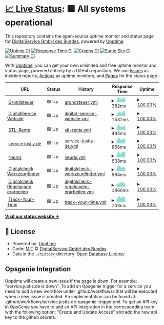 # [📈 Live Status](https://digitalservicebund.github.io/uptime-monitor): <!--live status--> **🟩 All systems operational**

This repository contains the open-source uptime monitor and status page for [DigitalService GmbH des Bundes](https://digitalservice.bund.de), powered by [Upptime](https://github.com/upptime/upptime).

[![Uptime CI](https://github.com/digitalservicebund/uptime-monitor/workflows/Uptime%20CI/badge.svg)](https://github.com/digitalservicebund/uptime-monitor/actions?query=workflow%3A%22Uptime+CI%22)
[![Response Time CI](https://github.com/digitalservicebund/uptime-monitor/workflows/Response%20Time%20CI/badge.svg)](https://github.com/digitalservicebund/uptime-monitor/actions?query=workflow%3A%22Response+Time+CI%22)
[![Graphs CI](https://github.com/digitalservicebund/uptime-monitor/workflows/Graphs%20CI/badge.svg)](https://github.com/digitalservicebund/uptime-monitor/actions?query=workflow%3A%22Graphs+CI%22)
[![Static Site CI](https://github.com/digitalservicebund/uptime-monitor/workflows/Static%20Site%20CI/badge.svg)](https://github.com/digitalservicebund/uptime-monitor/actions?query=workflow%3A%22Static+Site+CI%22)
[![Summary CI](https://github.com/digitalservicebund/uptime-monitor/workflows/Summary%20CI/badge.svg)](https://github.com/digitalservicebund/uptime-monitor/actions?query=workflow%3A%22Summary+CI%22)

With [Upptime](https://upptime.js.org), you can get your own unlimited and free uptime monitor and status page, powered entirely by a GitHub repository. We use [Issues](https://github.com/digitalservicebund/uptime-monitor/issues) as incident reports, [Actions](https://github.com/digitalservicebund/uptime-monitor/actions) as uptime monitors, and [Pages](https://digitalservicebund.github.io/uptime-monitor) for the status page.

<!--start: status pages-->
<!-- This summary is generated by Upptime (https://github.com/upptime/upptime) -->
<!-- Do not edit this manually, your changes will be overwritten -->
<!-- prettier-ignore -->
| URL | Status | History | Response Time | Uptime |
| --- | ------ | ------- | ------------- | ------ |
| <img alt="" src="https://www.grundsteuererklaerung-fuer-privateigentum.de/favicon.ico" height="13"> [Grundsteuer](https://www.grundsteuererklaerung-fuer-privateigentum.de/?check=upptime) | 🟩 Up | [grundsteuer.yml](https://github.com/digitalservicebund/uptime-monitor/commits/HEAD/history/grundsteuer.yml) | <details><summary><img alt="Response time graph" src="./graphs/grundsteuer/response-time-week.png" height="20"> 382ms</summary><br><a href="https://digitalservicebund.github.io/uptime-monitor/history/grundsteuer"><img alt="Response time 563" src="https://img.shields.io/endpoint?url=https%3A%2F%2Fraw.githubusercontent.com%2Fdigitalservicebund%2Fuptime-monitor%2FHEAD%2Fapi%2Fgrundsteuer%2Fresponse-time.json"></a><br><a href="https://digitalservicebund.github.io/uptime-monitor/history/grundsteuer"><img alt="24-hour response time 282" src="https://img.shields.io/endpoint?url=https%3A%2F%2Fraw.githubusercontent.com%2Fdigitalservicebund%2Fuptime-monitor%2FHEAD%2Fapi%2Fgrundsteuer%2Fresponse-time-day.json"></a><br><a href="https://digitalservicebund.github.io/uptime-monitor/history/grundsteuer"><img alt="7-day response time 382" src="https://img.shields.io/endpoint?url=https%3A%2F%2Fraw.githubusercontent.com%2Fdigitalservicebund%2Fuptime-monitor%2FHEAD%2Fapi%2Fgrundsteuer%2Fresponse-time-week.json"></a><br><a href="https://digitalservicebund.github.io/uptime-monitor/history/grundsteuer"><img alt="30-day response time 444" src="https://img.shields.io/endpoint?url=https%3A%2F%2Fraw.githubusercontent.com%2Fdigitalservicebund%2Fuptime-monitor%2FHEAD%2Fapi%2Fgrundsteuer%2Fresponse-time-month.json"></a><br><a href="https://digitalservicebund.github.io/uptime-monitor/history/grundsteuer"><img alt="1-year response time 525" src="https://img.shields.io/endpoint?url=https%3A%2F%2Fraw.githubusercontent.com%2Fdigitalservicebund%2Fuptime-monitor%2FHEAD%2Fapi%2Fgrundsteuer%2Fresponse-time-year.json"></a></details> | <details><summary><a href="https://digitalservicebund.github.io/uptime-monitor/history/grundsteuer">100.00%</a></summary><a href="https://digitalservicebund.github.io/uptime-monitor/history/grundsteuer"><img alt="All-time uptime 99.89%" src="https://img.shields.io/endpoint?url=https%3A%2F%2Fraw.githubusercontent.com%2Fdigitalservicebund%2Fuptime-monitor%2FHEAD%2Fapi%2Fgrundsteuer%2Fuptime.json"></a><br><a href="https://digitalservicebund.github.io/uptime-monitor/history/grundsteuer"><img alt="24-hour uptime 100.00%" src="https://img.shields.io/endpoint?url=https%3A%2F%2Fraw.githubusercontent.com%2Fdigitalservicebund%2Fuptime-monitor%2FHEAD%2Fapi%2Fgrundsteuer%2Fuptime-day.json"></a><br><a href="https://digitalservicebund.github.io/uptime-monitor/history/grundsteuer"><img alt="7-day uptime 100.00%" src="https://img.shields.io/endpoint?url=https%3A%2F%2Fraw.githubusercontent.com%2Fdigitalservicebund%2Fuptime-monitor%2FHEAD%2Fapi%2Fgrundsteuer%2Fuptime-week.json"></a><br><a href="https://digitalservicebund.github.io/uptime-monitor/history/grundsteuer"><img alt="30-day uptime 100.00%" src="https://img.shields.io/endpoint?url=https%3A%2F%2Fraw.githubusercontent.com%2Fdigitalservicebund%2Fuptime-monitor%2FHEAD%2Fapi%2Fgrundsteuer%2Fuptime-month.json"></a><br><a href="https://digitalservicebund.github.io/uptime-monitor/history/grundsteuer"><img alt="1-year uptime 100.00%" src="https://img.shields.io/endpoint?url=https%3A%2F%2Fraw.githubusercontent.com%2Fdigitalservicebund%2Fuptime-monitor%2FHEAD%2Fapi%2Fgrundsteuer%2Fuptime-year.json"></a></details>
| <img alt="" src="https://icons.duckduckgo.com/ip3/digitalservice.bund.de.ico" height="13"> [DigitalService Website](https://digitalservice.bund.de/) | 🟩 Up | [digital-service-website.yml](https://github.com/digitalservicebund/uptime-monitor/commits/HEAD/history/digital-service-website.yml) | <details><summary><img alt="Response time graph" src="./graphs/digital-service-website/response-time-week.png" height="20"> 1532ms</summary><br><a href="https://digitalservicebund.github.io/uptime-monitor/history/digital-service-website"><img alt="Response time 1601" src="https://img.shields.io/endpoint?url=https%3A%2F%2Fraw.githubusercontent.com%2Fdigitalservicebund%2Fuptime-monitor%2FHEAD%2Fapi%2Fdigital-service-website%2Fresponse-time.json"></a><br><a href="https://digitalservicebund.github.io/uptime-monitor/history/digital-service-website"><img alt="24-hour response time 1099" src="https://img.shields.io/endpoint?url=https%3A%2F%2Fraw.githubusercontent.com%2Fdigitalservicebund%2Fuptime-monitor%2FHEAD%2Fapi%2Fdigital-service-website%2Fresponse-time-day.json"></a><br><a href="https://digitalservicebund.github.io/uptime-monitor/history/digital-service-website"><img alt="7-day response time 1532" src="https://img.shields.io/endpoint?url=https%3A%2F%2Fraw.githubusercontent.com%2Fdigitalservicebund%2Fuptime-monitor%2FHEAD%2Fapi%2Fdigital-service-website%2Fresponse-time-week.json"></a><br><a href="https://digitalservicebund.github.io/uptime-monitor/history/digital-service-website"><img alt="30-day response time 1614" src="https://img.shields.io/endpoint?url=https%3A%2F%2Fraw.githubusercontent.com%2Fdigitalservicebund%2Fuptime-monitor%2FHEAD%2Fapi%2Fdigital-service-website%2Fresponse-time-month.json"></a><br><a href="https://digitalservicebund.github.io/uptime-monitor/history/digital-service-website"><img alt="1-year response time 1629" src="https://img.shields.io/endpoint?url=https%3A%2F%2Fraw.githubusercontent.com%2Fdigitalservicebund%2Fuptime-monitor%2FHEAD%2Fapi%2Fdigital-service-website%2Fresponse-time-year.json"></a></details> | <details><summary><a href="https://digitalservicebund.github.io/uptime-monitor/history/digital-service-website">100.00%</a></summary><a href="https://digitalservicebund.github.io/uptime-monitor/history/digital-service-website"><img alt="All-time uptime 99.99%" src="https://img.shields.io/endpoint?url=https%3A%2F%2Fraw.githubusercontent.com%2Fdigitalservicebund%2Fuptime-monitor%2FHEAD%2Fapi%2Fdigital-service-website%2Fuptime.json"></a><br><a href="https://digitalservicebund.github.io/uptime-monitor/history/digital-service-website"><img alt="24-hour uptime 100.00%" src="https://img.shields.io/endpoint?url=https%3A%2F%2Fraw.githubusercontent.com%2Fdigitalservicebund%2Fuptime-monitor%2FHEAD%2Fapi%2Fdigital-service-website%2Fuptime-day.json"></a><br><a href="https://digitalservicebund.github.io/uptime-monitor/history/digital-service-website"><img alt="7-day uptime 100.00%" src="https://img.shields.io/endpoint?url=https%3A%2F%2Fraw.githubusercontent.com%2Fdigitalservicebund%2Fuptime-monitor%2FHEAD%2Fapi%2Fdigital-service-website%2Fuptime-week.json"></a><br><a href="https://digitalservicebund.github.io/uptime-monitor/history/digital-service-website"><img alt="30-day uptime 100.00%" src="https://img.shields.io/endpoint?url=https%3A%2F%2Fraw.githubusercontent.com%2Fdigitalservicebund%2Fuptime-monitor%2FHEAD%2Fapi%2Fdigital-service-website%2Fuptime-month.json"></a><br><a href="https://digitalservicebund.github.io/uptime-monitor/history/digital-service-website"><img alt="1-year uptime 99.99%" src="https://img.shields.io/endpoint?url=https%3A%2F%2Fraw.githubusercontent.com%2Fdigitalservicebund%2Fuptime-monitor%2FHEAD%2Fapi%2Fdigital-service-website%2Fuptime-year.json"></a></details>
| <img alt="" src="https://www.steuerlotse-rente.de/icons/favicon-7513565893cdbbe9a25aff1019125837.png" height="13"> [STL-Rente](https://www.steuerlotse-rente.de/) | 🟩 Up | [stl-rente.yml](https://github.com/digitalservicebund/uptime-monitor/commits/HEAD/history/stl-rente.yml) | <details><summary><img alt="Response time graph" src="./graphs/stl-rente/response-time-week.png" height="20"> 444ms</summary><br><a href="https://digitalservicebund.github.io/uptime-monitor/history/stl-rente"><img alt="Response time 471" src="https://img.shields.io/endpoint?url=https%3A%2F%2Fraw.githubusercontent.com%2Fdigitalservicebund%2Fuptime-monitor%2FHEAD%2Fapi%2Fstl-rente%2Fresponse-time.json"></a><br><a href="https://digitalservicebund.github.io/uptime-monitor/history/stl-rente"><img alt="24-hour response time 394" src="https://img.shields.io/endpoint?url=https%3A%2F%2Fraw.githubusercontent.com%2Fdigitalservicebund%2Fuptime-monitor%2FHEAD%2Fapi%2Fstl-rente%2Fresponse-time-day.json"></a><br><a href="https://digitalservicebund.github.io/uptime-monitor/history/stl-rente"><img alt="7-day response time 444" src="https://img.shields.io/endpoint?url=https%3A%2F%2Fraw.githubusercontent.com%2Fdigitalservicebund%2Fuptime-monitor%2FHEAD%2Fapi%2Fstl-rente%2Fresponse-time-week.json"></a><br><a href="https://digitalservicebund.github.io/uptime-monitor/history/stl-rente"><img alt="30-day response time 517" src="https://img.shields.io/endpoint?url=https%3A%2F%2Fraw.githubusercontent.com%2Fdigitalservicebund%2Fuptime-monitor%2FHEAD%2Fapi%2Fstl-rente%2Fresponse-time-month.json"></a><br><a href="https://digitalservicebund.github.io/uptime-monitor/history/stl-rente"><img alt="1-year response time 473" src="https://img.shields.io/endpoint?url=https%3A%2F%2Fraw.githubusercontent.com%2Fdigitalservicebund%2Fuptime-monitor%2FHEAD%2Fapi%2Fstl-rente%2Fresponse-time-year.json"></a></details> | <details><summary><a href="https://digitalservicebund.github.io/uptime-monitor/history/stl-rente">100.00%</a></summary><a href="https://digitalservicebund.github.io/uptime-monitor/history/stl-rente"><img alt="All-time uptime 99.97%" src="https://img.shields.io/endpoint?url=https%3A%2F%2Fraw.githubusercontent.com%2Fdigitalservicebund%2Fuptime-monitor%2FHEAD%2Fapi%2Fstl-rente%2Fuptime.json"></a><br><a href="https://digitalservicebund.github.io/uptime-monitor/history/stl-rente"><img alt="24-hour uptime 100.00%" src="https://img.shields.io/endpoint?url=https%3A%2F%2Fraw.githubusercontent.com%2Fdigitalservicebund%2Fuptime-monitor%2FHEAD%2Fapi%2Fstl-rente%2Fuptime-day.json"></a><br><a href="https://digitalservicebund.github.io/uptime-monitor/history/stl-rente"><img alt="7-day uptime 100.00%" src="https://img.shields.io/endpoint?url=https%3A%2F%2Fraw.githubusercontent.com%2Fdigitalservicebund%2Fuptime-monitor%2FHEAD%2Fapi%2Fstl-rente%2Fuptime-week.json"></a><br><a href="https://digitalservicebund.github.io/uptime-monitor/history/stl-rente"><img alt="30-day uptime 99.76%" src="https://img.shields.io/endpoint?url=https%3A%2F%2Fraw.githubusercontent.com%2Fdigitalservicebund%2Fuptime-monitor%2FHEAD%2Fapi%2Fstl-rente%2Fuptime-month.json"></a><br><a href="https://digitalservicebund.github.io/uptime-monitor/history/stl-rente"><img alt="1-year uptime 99.96%" src="https://img.shields.io/endpoint?url=https%3A%2F%2Fraw.githubusercontent.com%2Fdigitalservicebund%2Fuptime-monitor%2FHEAD%2Fapi%2Fstl-rente%2Fuptime-year.json"></a></details>
| <img alt="" src="https://service.justiz.de/favicon.ico" height="13"> [service.justiz.de](https://service.justiz.de/) | 🟩 Up | [service-justiz-de.yml](https://github.com/digitalservicebund/uptime-monitor/commits/HEAD/history/service-justiz-de.yml) | <details><summary><img alt="Response time graph" src="./graphs/service-justiz-de/response-time-week.png" height="20"> 856ms</summary><br><a href="https://digitalservicebund.github.io/uptime-monitor/history/service-justiz-de"><img alt="Response time 839" src="https://img.shields.io/endpoint?url=https%3A%2F%2Fraw.githubusercontent.com%2Fdigitalservicebund%2Fuptime-monitor%2FHEAD%2Fapi%2Fservice-justiz-de%2Fresponse-time.json"></a><br><a href="https://digitalservicebund.github.io/uptime-monitor/history/service-justiz-de"><img alt="24-hour response time 881" src="https://img.shields.io/endpoint?url=https%3A%2F%2Fraw.githubusercontent.com%2Fdigitalservicebund%2Fuptime-monitor%2FHEAD%2Fapi%2Fservice-justiz-de%2Fresponse-time-day.json"></a><br><a href="https://digitalservicebund.github.io/uptime-monitor/history/service-justiz-de"><img alt="7-day response time 856" src="https://img.shields.io/endpoint?url=https%3A%2F%2Fraw.githubusercontent.com%2Fdigitalservicebund%2Fuptime-monitor%2FHEAD%2Fapi%2Fservice-justiz-de%2Fresponse-time-week.json"></a><br><a href="https://digitalservicebund.github.io/uptime-monitor/history/service-justiz-de"><img alt="30-day response time 1127" src="https://img.shields.io/endpoint?url=https%3A%2F%2Fraw.githubusercontent.com%2Fdigitalservicebund%2Fuptime-monitor%2FHEAD%2Fapi%2Fservice-justiz-de%2Fresponse-time-month.json"></a><br><a href="https://digitalservicebund.github.io/uptime-monitor/history/service-justiz-de"><img alt="1-year response time 855" src="https://img.shields.io/endpoint?url=https%3A%2F%2Fraw.githubusercontent.com%2Fdigitalservicebund%2Fuptime-monitor%2FHEAD%2Fapi%2Fservice-justiz-de%2Fresponse-time-year.json"></a></details> | <details><summary><a href="https://digitalservicebund.github.io/uptime-monitor/history/service-justiz-de">100.00%</a></summary><a href="https://digitalservicebund.github.io/uptime-monitor/history/service-justiz-de"><img alt="All-time uptime 99.30%" src="https://img.shields.io/endpoint?url=https%3A%2F%2Fraw.githubusercontent.com%2Fdigitalservicebund%2Fuptime-monitor%2FHEAD%2Fapi%2Fservice-justiz-de%2Fuptime.json"></a><br><a href="https://digitalservicebund.github.io/uptime-monitor/history/service-justiz-de"><img alt="24-hour uptime 100.00%" src="https://img.shields.io/endpoint?url=https%3A%2F%2Fraw.githubusercontent.com%2Fdigitalservicebund%2Fuptime-monitor%2FHEAD%2Fapi%2Fservice-justiz-de%2Fuptime-day.json"></a><br><a href="https://digitalservicebund.github.io/uptime-monitor/history/service-justiz-de"><img alt="7-day uptime 100.00%" src="https://img.shields.io/endpoint?url=https%3A%2F%2Fraw.githubusercontent.com%2Fdigitalservicebund%2Fuptime-monitor%2FHEAD%2Fapi%2Fservice-justiz-de%2Fuptime-week.json"></a><br><a href="https://digitalservicebund.github.io/uptime-monitor/history/service-justiz-de"><img alt="30-day uptime 100.00%" src="https://img.shields.io/endpoint?url=https%3A%2F%2Fraw.githubusercontent.com%2Fdigitalservicebund%2Fuptime-monitor%2FHEAD%2Fapi%2Fservice-justiz-de%2Fuptime-month.json"></a><br><a href="https://digitalservicebund.github.io/uptime-monitor/history/service-justiz-de"><img alt="1-year uptime 99.15%" src="https://img.shields.io/endpoint?url=https%3A%2F%2Fraw.githubusercontent.com%2Fdigitalservicebund%2Fuptime-monitor%2FHEAD%2Fapi%2Fservice-justiz-de%2Fuptime-year.json"></a></details>
| <img alt="" src="https://icons.duckduckgo.com/ip3/ris.prod.ds4g.net.ico" height="13"> [Neuris](https://ris.prod.ds4g.net/) | 🟩 Up | [neuris.yml](https://github.com/digitalservicebund/uptime-monitor/commits/HEAD/history/neuris.yml) | <details><summary><img alt="Response time graph" src="./graphs/neuris/response-time-week.png" height="20"> 638ms</summary><br><a href="https://digitalservicebund.github.io/uptime-monitor/history/neuris"><img alt="Response time 675" src="https://img.shields.io/endpoint?url=https%3A%2F%2Fraw.githubusercontent.com%2Fdigitalservicebund%2Fuptime-monitor%2FHEAD%2Fapi%2Fneuris%2Fresponse-time.json"></a><br><a href="https://digitalservicebund.github.io/uptime-monitor/history/neuris"><img alt="24-hour response time 621" src="https://img.shields.io/endpoint?url=https%3A%2F%2Fraw.githubusercontent.com%2Fdigitalservicebund%2Fuptime-monitor%2FHEAD%2Fapi%2Fneuris%2Fresponse-time-day.json"></a><br><a href="https://digitalservicebund.github.io/uptime-monitor/history/neuris"><img alt="7-day response time 638" src="https://img.shields.io/endpoint?url=https%3A%2F%2Fraw.githubusercontent.com%2Fdigitalservicebund%2Fuptime-monitor%2FHEAD%2Fapi%2Fneuris%2Fresponse-time-week.json"></a><br><a href="https://digitalservicebund.github.io/uptime-monitor/history/neuris"><img alt="30-day response time 701" src="https://img.shields.io/endpoint?url=https%3A%2F%2Fraw.githubusercontent.com%2Fdigitalservicebund%2Fuptime-monitor%2FHEAD%2Fapi%2Fneuris%2Fresponse-time-month.json"></a><br><a href="https://digitalservicebund.github.io/uptime-monitor/history/neuris"><img alt="1-year response time 676" src="https://img.shields.io/endpoint?url=https%3A%2F%2Fraw.githubusercontent.com%2Fdigitalservicebund%2Fuptime-monitor%2FHEAD%2Fapi%2Fneuris%2Fresponse-time-year.json"></a></details> | <details><summary><a href="https://digitalservicebund.github.io/uptime-monitor/history/neuris">100.00%</a></summary><a href="https://digitalservicebund.github.io/uptime-monitor/history/neuris"><img alt="All-time uptime 99.35%" src="https://img.shields.io/endpoint?url=https%3A%2F%2Fraw.githubusercontent.com%2Fdigitalservicebund%2Fuptime-monitor%2FHEAD%2Fapi%2Fneuris%2Fuptime.json"></a><br><a href="https://digitalservicebund.github.io/uptime-monitor/history/neuris"><img alt="24-hour uptime 100.00%" src="https://img.shields.io/endpoint?url=https%3A%2F%2Fraw.githubusercontent.com%2Fdigitalservicebund%2Fuptime-monitor%2FHEAD%2Fapi%2Fneuris%2Fuptime-day.json"></a><br><a href="https://digitalservicebund.github.io/uptime-monitor/history/neuris"><img alt="7-day uptime 100.00%" src="https://img.shields.io/endpoint?url=https%3A%2F%2Fraw.githubusercontent.com%2Fdigitalservicebund%2Fuptime-monitor%2FHEAD%2Fapi%2Fneuris%2Fuptime-week.json"></a><br><a href="https://digitalservicebund.github.io/uptime-monitor/history/neuris"><img alt="30-day uptime 100.00%" src="https://img.shields.io/endpoint?url=https%3A%2F%2Fraw.githubusercontent.com%2Fdigitalservicebund%2Fuptime-monitor%2FHEAD%2Fapi%2Fneuris%2Fuptime-month.json"></a><br><a href="https://digitalservicebund.github.io/uptime-monitor/history/neuris"><img alt="1-year uptime 99.26%" src="https://img.shields.io/endpoint?url=https%3A%2F%2Fraw.githubusercontent.com%2Fdigitalservicebund%2Fuptime-monitor%2FHEAD%2Fapi%2Fneuris%2Fuptime-year.json"></a></details>
| <img alt="" src="https://icons.duckduckgo.com/ip3/digitalcheck-tool-finder.prod.ds4g.net.ico" height="13"> [Digitalcheck Werkzeugfinder](https://digitalcheck-tool-finder.prod.ds4g.net/) | 🟩 Up | [digitalcheck-werkzeugfinder.yml](https://github.com/digitalservicebund/uptime-monitor/commits/HEAD/history/digitalcheck-werkzeugfinder.yml) | <details><summary><img alt="Response time graph" src="./graphs/digitalcheck-werkzeugfinder/response-time-week.png" height="20"> 584ms</summary><br><a href="https://digitalservicebund.github.io/uptime-monitor/history/digitalcheck-werkzeugfinder"><img alt="Response time 684" src="https://img.shields.io/endpoint?url=https%3A%2F%2Fraw.githubusercontent.com%2Fdigitalservicebund%2Fuptime-monitor%2FHEAD%2Fapi%2Fdigitalcheck-werkzeugfinder%2Fresponse-time.json"></a><br><a href="https://digitalservicebund.github.io/uptime-monitor/history/digitalcheck-werkzeugfinder"><img alt="24-hour response time 454" src="https://img.shields.io/endpoint?url=https%3A%2F%2Fraw.githubusercontent.com%2Fdigitalservicebund%2Fuptime-monitor%2FHEAD%2Fapi%2Fdigitalcheck-werkzeugfinder%2Fresponse-time-day.json"></a><br><a href="https://digitalservicebund.github.io/uptime-monitor/history/digitalcheck-werkzeugfinder"><img alt="7-day response time 584" src="https://img.shields.io/endpoint?url=https%3A%2F%2Fraw.githubusercontent.com%2Fdigitalservicebund%2Fuptime-monitor%2FHEAD%2Fapi%2Fdigitalcheck-werkzeugfinder%2Fresponse-time-week.json"></a><br><a href="https://digitalservicebund.github.io/uptime-monitor/history/digitalcheck-werkzeugfinder"><img alt="30-day response time 665" src="https://img.shields.io/endpoint?url=https%3A%2F%2Fraw.githubusercontent.com%2Fdigitalservicebund%2Fuptime-monitor%2FHEAD%2Fapi%2Fdigitalcheck-werkzeugfinder%2Fresponse-time-month.json"></a><br><a href="https://digitalservicebund.github.io/uptime-monitor/history/digitalcheck-werkzeugfinder"><img alt="1-year response time 684" src="https://img.shields.io/endpoint?url=https%3A%2F%2Fraw.githubusercontent.com%2Fdigitalservicebund%2Fuptime-monitor%2FHEAD%2Fapi%2Fdigitalcheck-werkzeugfinder%2Fresponse-time-year.json"></a></details> | <details><summary><a href="https://digitalservicebund.github.io/uptime-monitor/history/digitalcheck-werkzeugfinder">100.00%</a></summary><a href="https://digitalservicebund.github.io/uptime-monitor/history/digitalcheck-werkzeugfinder"><img alt="All-time uptime 99.73%" src="https://img.shields.io/endpoint?url=https%3A%2F%2Fraw.githubusercontent.com%2Fdigitalservicebund%2Fuptime-monitor%2FHEAD%2Fapi%2Fdigitalcheck-werkzeugfinder%2Fuptime.json"></a><br><a href="https://digitalservicebund.github.io/uptime-monitor/history/digitalcheck-werkzeugfinder"><img alt="24-hour uptime 100.00%" src="https://img.shields.io/endpoint?url=https%3A%2F%2Fraw.githubusercontent.com%2Fdigitalservicebund%2Fuptime-monitor%2FHEAD%2Fapi%2Fdigitalcheck-werkzeugfinder%2Fuptime-day.json"></a><br><a href="https://digitalservicebund.github.io/uptime-monitor/history/digitalcheck-werkzeugfinder"><img alt="7-day uptime 100.00%" src="https://img.shields.io/endpoint?url=https%3A%2F%2Fraw.githubusercontent.com%2Fdigitalservicebund%2Fuptime-monitor%2FHEAD%2Fapi%2Fdigitalcheck-werkzeugfinder%2Fuptime-week.json"></a><br><a href="https://digitalservicebund.github.io/uptime-monitor/history/digitalcheck-werkzeugfinder"><img alt="30-day uptime 100.00%" src="https://img.shields.io/endpoint?url=https%3A%2F%2Fraw.githubusercontent.com%2Fdigitalservicebund%2Fuptime-monitor%2FHEAD%2Fapi%2Fdigitalcheck-werkzeugfinder%2Fuptime-month.json"></a><br><a href="https://digitalservicebund.github.io/uptime-monitor/history/digitalcheck-werkzeugfinder"><img alt="1-year uptime 99.73%" src="https://img.shields.io/endpoint?url=https%3A%2F%2Fraw.githubusercontent.com%2Fdigitalservicebund%2Fuptime-monitor%2FHEAD%2Fapi%2Fdigitalcheck-werkzeugfinder%2Fuptime-year.json"></a></details>
| <img alt="" src="https://icons.duckduckgo.com/ip3/erarbeiten.digitalcheck.bund.de.ico" height="13"> [Digitalcheck Regelungen erarbeiten](https://erarbeiten.digitalcheck.bund.de/) | 🟩 Up | [digitalcheck-regelungen-erarbeiten.yml](https://github.com/digitalservicebund/uptime-monitor/commits/HEAD/history/digitalcheck-regelungen-erarbeiten.yml) | <details><summary><img alt="Response time graph" src="./graphs/digitalcheck-regelungen-erarbeiten/response-time-week.png" height="20"> 1466ms</summary><br><a href="https://digitalservicebund.github.io/uptime-monitor/history/digitalcheck-regelungen-erarbeiten"><img alt="Response time 1487" src="https://img.shields.io/endpoint?url=https%3A%2F%2Fraw.githubusercontent.com%2Fdigitalservicebund%2Fuptime-monitor%2FHEAD%2Fapi%2Fdigitalcheck-regelungen-erarbeiten%2Fresponse-time.json"></a><br><a href="https://digitalservicebund.github.io/uptime-monitor/history/digitalcheck-regelungen-erarbeiten"><img alt="24-hour response time 1010" src="https://img.shields.io/endpoint?url=https%3A%2F%2Fraw.githubusercontent.com%2Fdigitalservicebund%2Fuptime-monitor%2FHEAD%2Fapi%2Fdigitalcheck-regelungen-erarbeiten%2Fresponse-time-day.json"></a><br><a href="https://digitalservicebund.github.io/uptime-monitor/history/digitalcheck-regelungen-erarbeiten"><img alt="7-day response time 1466" src="https://img.shields.io/endpoint?url=https%3A%2F%2Fraw.githubusercontent.com%2Fdigitalservicebund%2Fuptime-monitor%2FHEAD%2Fapi%2Fdigitalcheck-regelungen-erarbeiten%2Fresponse-time-week.json"></a><br><a href="https://digitalservicebund.github.io/uptime-monitor/history/digitalcheck-regelungen-erarbeiten"><img alt="30-day response time 1577" src="https://img.shields.io/endpoint?url=https%3A%2F%2Fraw.githubusercontent.com%2Fdigitalservicebund%2Fuptime-monitor%2FHEAD%2Fapi%2Fdigitalcheck-regelungen-erarbeiten%2Fresponse-time-month.json"></a><br><a href="https://digitalservicebund.github.io/uptime-monitor/history/digitalcheck-regelungen-erarbeiten"><img alt="1-year response time 1487" src="https://img.shields.io/endpoint?url=https%3A%2F%2Fraw.githubusercontent.com%2Fdigitalservicebund%2Fuptime-monitor%2FHEAD%2Fapi%2Fdigitalcheck-regelungen-erarbeiten%2Fresponse-time-year.json"></a></details> | <details><summary><a href="https://digitalservicebund.github.io/uptime-monitor/history/digitalcheck-regelungen-erarbeiten">100.00%</a></summary><a href="https://digitalservicebund.github.io/uptime-monitor/history/digitalcheck-regelungen-erarbeiten"><img alt="All-time uptime 100.00%" src="https://img.shields.io/endpoint?url=https%3A%2F%2Fraw.githubusercontent.com%2Fdigitalservicebund%2Fuptime-monitor%2FHEAD%2Fapi%2Fdigitalcheck-regelungen-erarbeiten%2Fuptime.json"></a><br><a href="https://digitalservicebund.github.io/uptime-monitor/history/digitalcheck-regelungen-erarbeiten"><img alt="24-hour uptime 100.00%" src="https://img.shields.io/endpoint?url=https%3A%2F%2Fraw.githubusercontent.com%2Fdigitalservicebund%2Fuptime-monitor%2FHEAD%2Fapi%2Fdigitalcheck-regelungen-erarbeiten%2Fuptime-day.json"></a><br><a href="https://digitalservicebund.github.io/uptime-monitor/history/digitalcheck-regelungen-erarbeiten"><img alt="7-day uptime 100.00%" src="https://img.shields.io/endpoint?url=https%3A%2F%2Fraw.githubusercontent.com%2Fdigitalservicebund%2Fuptime-monitor%2FHEAD%2Fapi%2Fdigitalcheck-regelungen-erarbeiten%2Fuptime-week.json"></a><br><a href="https://digitalservicebund.github.io/uptime-monitor/history/digitalcheck-regelungen-erarbeiten"><img alt="30-day uptime 100.00%" src="https://img.shields.io/endpoint?url=https%3A%2F%2Fraw.githubusercontent.com%2Fdigitalservicebund%2Fuptime-monitor%2FHEAD%2Fapi%2Fdigitalcheck-regelungen-erarbeiten%2Fuptime-month.json"></a><br><a href="https://digitalservicebund.github.io/uptime-monitor/history/digitalcheck-regelungen-erarbeiten"><img alt="1-year uptime 100.00%" src="https://img.shields.io/endpoint?url=https%3A%2F%2Fraw.githubusercontent.com%2Fdigitalservicebund%2Fuptime-monitor%2FHEAD%2Fapi%2Fdigitalcheck-regelungen-erarbeiten%2Fuptime-year.json"></a></details>
| <img alt="" src="https://icons.duckduckgo.com/ip3/track-your-time.prod.ds4g.net.ico" height="13"> [Track-Your-Time](https://track-your-time.prod.ds4g.net/) | 🟩 Up | [track-your-time.yml](https://github.com/digitalservicebund/uptime-monitor/commits/HEAD/history/track-your-time.yml) | <details><summary><img alt="Response time graph" src="./graphs/track-your-time/response-time-week.png" height="20"> 703ms</summary><br><a href="https://digitalservicebund.github.io/uptime-monitor/history/track-your-time"><img alt="Response time 826" src="https://img.shields.io/endpoint?url=https%3A%2F%2Fraw.githubusercontent.com%2Fdigitalservicebund%2Fuptime-monitor%2FHEAD%2Fapi%2Ftrack-your-time%2Fresponse-time.json"></a><br><a href="https://digitalservicebund.github.io/uptime-monitor/history/track-your-time"><img alt="24-hour response time 550" src="https://img.shields.io/endpoint?url=https%3A%2F%2Fraw.githubusercontent.com%2Fdigitalservicebund%2Fuptime-monitor%2FHEAD%2Fapi%2Ftrack-your-time%2Fresponse-time-day.json"></a><br><a href="https://digitalservicebund.github.io/uptime-monitor/history/track-your-time"><img alt="7-day response time 703" src="https://img.shields.io/endpoint?url=https%3A%2F%2Fraw.githubusercontent.com%2Fdigitalservicebund%2Fuptime-monitor%2FHEAD%2Fapi%2Ftrack-your-time%2Fresponse-time-week.json"></a><br><a href="https://digitalservicebund.github.io/uptime-monitor/history/track-your-time"><img alt="30-day response time 782" src="https://img.shields.io/endpoint?url=https%3A%2F%2Fraw.githubusercontent.com%2Fdigitalservicebund%2Fuptime-monitor%2FHEAD%2Fapi%2Ftrack-your-time%2Fresponse-time-month.json"></a><br><a href="https://digitalservicebund.github.io/uptime-monitor/history/track-your-time"><img alt="1-year response time 826" src="https://img.shields.io/endpoint?url=https%3A%2F%2Fraw.githubusercontent.com%2Fdigitalservicebund%2Fuptime-monitor%2FHEAD%2Fapi%2Ftrack-your-time%2Fresponse-time-year.json"></a></details> | <details><summary><a href="https://digitalservicebund.github.io/uptime-monitor/history/track-your-time">100.00%</a></summary><a href="https://digitalservicebund.github.io/uptime-monitor/history/track-your-time"><img alt="All-time uptime 100.00%" src="https://img.shields.io/endpoint?url=https%3A%2F%2Fraw.githubusercontent.com%2Fdigitalservicebund%2Fuptime-monitor%2FHEAD%2Fapi%2Ftrack-your-time%2Fuptime.json"></a><br><a href="https://digitalservicebund.github.io/uptime-monitor/history/track-your-time"><img alt="24-hour uptime 100.00%" src="https://img.shields.io/endpoint?url=https%3A%2F%2Fraw.githubusercontent.com%2Fdigitalservicebund%2Fuptime-monitor%2FHEAD%2Fapi%2Ftrack-your-time%2Fuptime-day.json"></a><br><a href="https://digitalservicebund.github.io/uptime-monitor/history/track-your-time"><img alt="7-day uptime 100.00%" src="https://img.shields.io/endpoint?url=https%3A%2F%2Fraw.githubusercontent.com%2Fdigitalservicebund%2Fuptime-monitor%2FHEAD%2Fapi%2Ftrack-your-time%2Fuptime-week.json"></a><br><a href="https://digitalservicebund.github.io/uptime-monitor/history/track-your-time"><img alt="30-day uptime 100.00%" src="https://img.shields.io/endpoint?url=https%3A%2F%2Fraw.githubusercontent.com%2Fdigitalservicebund%2Fuptime-monitor%2FHEAD%2Fapi%2Ftrack-your-time%2Fuptime-month.json"></a><br><a href="https://digitalservicebund.github.io/uptime-monitor/history/track-your-time"><img alt="1-year uptime 100.00%" src="https://img.shields.io/endpoint?url=https%3A%2F%2Fraw.githubusercontent.com%2Fdigitalservicebund%2Fuptime-monitor%2FHEAD%2Fapi%2Ftrack-your-time%2Fuptime-year.json"></a></details>

<!--end: status pages-->

[**Visit our status website →**](https://digitalservicebund.github.io/uptime-monitor)

## 📄 License

- Powered by: [Upptime](https://github.com/upptime/upptime)
- Code: [MIT](./LICENSE) © [DigitalService GmbH des Bundes](https://digitalservice.bund.de)
- Data in the `./history` directory: [Open Database License](https://opendatacommons.org/licenses/odbl/1-0/)

## Opsgenie Integration

Upptime will create a new issue if the page is down. For example: "service.justiz.de is down". To add an Opsgenie trigger for a service you need to add a new workflow under .github/workflows/ that will be executed when a new issue is created. An implementation can be found at: .github/workflows/service.justiz.de-opsgenie-trigger.yml. To get an API key in OpsGenie you have to add an API integration in the corresponding team with the following option: "Create and Update Access" and add the new api key to the github secrets.
